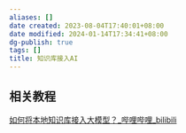 ```yaml
---
aliases: []
date created: 2023-08-04T17:40:01+08:00
date modified: 2024-01-14T17:34:41+08:00
dg-publish: true
tags: []
title: 知识库接入AI
---
```


## 相关教程
[如何将本地知识库接入大模型？\_哔哩哔哩\_bilibili](https://www.bilibili.com/video/BV1Hs4y1c7MC/?spm_id_from=333.337.search-card.all.click)